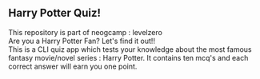 ## Harry Potter Quiz!
This repository is part of neogcamp : levelzero <br />
Are you a Harry Potter Fan? Let's find it out!! <br />
This is a CLI quiz app which tests your knowledge about the most famous fantasy movie/novel series : Harry Potter. It contains ten mcq's and each correct answer will earn you one point. 
